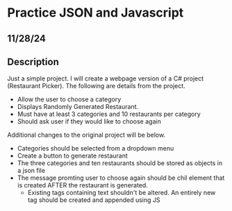 # Practice JSON and Javascript

## 11/28/24

## Description

Just a simple project. I will create a webpage version of a C# project (Restaurant Picker).
The following are details from the project.

- Allow the user to choose a category
- Displays Randomly Generated Restaurant.
- Must have at least 3 categories and 10 restaurants per category
- Should ask user if they would like to choose again

Additional changes to the original project will be below.

- Categories should be selected from a dropdown menu
- Create a button to generate restaurant
- The three categories and ten restaurants should be stored as objects in a json file
- The message promting user to choose again should be chil element that is created AFTER the restaurant is generated.
  - Existing tags containing text shouldn't be altered. An entirely new tag should be created and appended using JS
